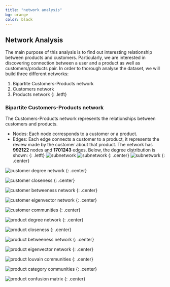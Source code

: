 ```yaml
---
title: "network analysis"
bg: orange
color: black
---
```


## Network Analysis
The main purpose of this analysis is to find out interesting relationship between products and customers. 
Particularly, we are interested in discovering connection between a user and a product as well as customers/products pair. 
In order to thorough analyse the dataset, we will build three different networks:
1. Bipartite Customers-Products network
1. Customers network
1. Products network
{: .letft}
### Bipartite Customers-Products network
The Customers-Products network represents the relationships between customers and products. 
* Nodes: Each node corresponds to a customer or a product.
* Edges: Each edge connects a customer to a product, it represents the review made by the customer about that product.
The network has **992122** nodes and **1701243** edges. Below, the degree distribution is shown:
{: .letft}
![subnetwork](https://raw.githubusercontent.com/carmignanivittorio/SocialGraphProject/master/img/CustomerProductDegreeDistribution.png)
![subnetwork](https://raw.githubusercontent.com/carmignanivittorio/SocialGraphProject/master/img/CustomerProductDegreeDistributionLog.png)
{: .center}
![subnetwork](https://raw.githubusercontent.com/carmignanivittorio/SocialGraphProject/master/img/Subnetwork.png)
{: .center}

![customer degree network](https://raw.githubusercontent.com/carmignanivittorio/SocialGraphProject/master/img/CustomerDegreeNetwork.png)
{: .center}

![customer closeness](https://raw.githubusercontent.com/carmignanivittorio/SocialGraphProject/master/img/CustomerClosenessNetwork.png)
{: .center}

![customer betweeness network](https://raw.githubusercontent.com/carmignanivittorio/SocialGraphProject/master/img/CustomerBetweennessNetwork.png)
{: .center}

![customer eigenvector network](https://raw.githubusercontent.com/carmignanivittorio/SocialGraphProject/master/img/CustomerEigenvectorNetwork.png)
{: .center}

![customer communities](https://raw.githubusercontent.com/carmignanivittorio/SocialGraphProject/master/img/CustomerNetworkCommunities.png)
{: .center}

![product degree network](https://raw.githubusercontent.com/carmignanivittorio/SocialGraphProject/master/img/ProductDegreeNetwork.png)
{: .center}

![product closeness](https://raw.githubusercontent.com/carmignanivittorio/SocialGraphProject/master/img/ProductClosenessNetwork.png)
{: .center}

![product betweeness network](https://raw.githubusercontent.com/carmignanivittorio/SocialGraphProject/master/img/ProductBetweennessNetwork.png)
{: .center}

![product eigenvector network](https://raw.githubusercontent.com/carmignanivittorio/SocialGraphProject/master/img/ProductEigenvectorNetwork.png)
{: .center}

![product louvain communities](https://raw.githubusercontent.com/carmignanivittorio/SocialGraphProject/master/img/ProductLouvainCommunities.png)
{: .center}

![product category communities](https://raw.githubusercontent.com/carmignanivittorio/SocialGraphProject/master/img/ProductCategoryCommunities.png)
{: .center}

![product confusion matrix](https://raw.githubusercontent.com/carmignanivittorio/SocialGraphProject/master/img/ProductConfusionMatrix.png)
{: .center}
